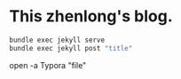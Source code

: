This zhenlong's blog.
=========================
```bash
bundle exec jekyll serve
bundle exec jekyll post "title"
```

open -a Typora "file"
